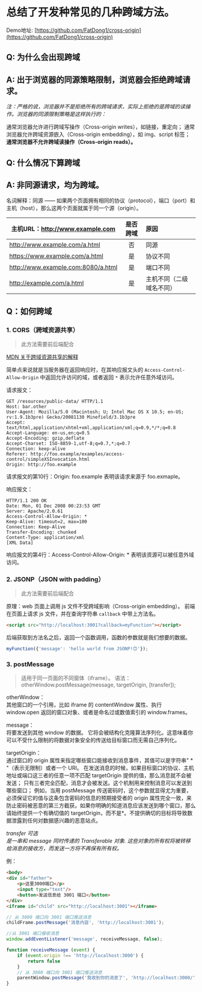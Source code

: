 
# 总结了开发种常见的几种跨域方法。

Demo地址: [https://github.com/FatDong1/cross-origin](https://github.com/FatDong1/cross-origin)


## Q: 为什么会出现跨域

## A: 出于浏览器的同源策略限制，浏览器会拒绝跨域请求。

*注：严格的说，浏览器并不是拒绝所有的跨域请求，实际上拒绝的是跨域的读操作。浏览器的同源限制策略是这样执行的：*

通常浏览器允许进行跨域写操作（Cross-origin writes），如链接，重定向；
通常浏览器允许跨域资源嵌入（Cross-origin embedding），如 img、script 标签；
**通常浏览器不允许跨域读操作（Cross-origin reads）。**

## Q: 什么情况下算跨域

## A: 非同源请求，均为跨域。
名词解释：同源 —— 如果两个页面拥有相同的协议（protocol），端口（port）和主机（host），那么这两个页面就属于同一个源（origin）。

|主机URL：http://www.example.com   | 是否跨域 |  原因                  |
|--------------------------------|:--------:|:-----------------------|
|http://www.example.com/a.html     |否        | 同源                   |
|https://www.example.com/a.html    |是        | 协议不同               |
|http://www.example.com:8080/a.html|是        | 端口不同               |
|http://example.com/a.html         |是        | 主机不同（二级域名不同）|


## Q：如何跨域

### 1. CORS（跨域资源共享）

> 此方法需要前后端配合

[MDN 关于跨域资源共享的解释](https://developer.mozilla.org/zh-CN/docs/Web/HTTP/Access_control_CORS)

简单点来说就是当服务器在返回响应时，在其响应报文头的 `Access-Control-Allow-Origin` 中返回允许访问的域，或者返回 `*` 表示允许任意外域访问。

请求报文：
```
GET /resources/public-data/ HTTP/1.1
Host: bar.other
User-Agent: Mozilla/5.0 (Macintosh; U; Intel Mac OS X 10.5; en-US; rv:1.9.1b3pre) Gecko/20081130 Minefield/3.1b3pre
Accept: text/html,application/xhtml+xml,application/xml;q=0.9,*/*;q=0.8
Accept-Language: en-us,en;q=0.5
Accept-Encoding: gzip,deflate
Accept-Charset: ISO-8859-1,utf-8;q=0.7,*;q=0.7
Connection: keep-alive
Referer: http://foo.example/examples/access-control/simpleXSInvocation.html
Origin: http://foo.example
```
请求报文的第10行：Origin: foo.example 表明该请求来源于 foo.exmaple。

响应报文：
```
HTTP/1.1 200 OK
Date: Mon, 01 Dec 2008 00:23:53 GMT
Server: Apache/2.0.61 
Access-Control-Allow-Origin: *
Keep-Alive: timeout=2, max=100
Connection: Keep-Alive
Transfer-Encoding: chunked
Content-Type: application/xml
[XML Data]
```
响应报文的第4行：Access-Control-Allow-Origin: * 表明该资源可以被任意外域访问。

### 2. JSONP（JSON with padding）

> 此方法需要前后端配合

原理：web 页面上调用 js 文件不受跨域影响（Cross-origin embedding）。
前端在页面上请求 js 文件，并在查询字符串 `callback` 中带上方法名。

```html
<script src="http://localhost:3001?callback=myFunction"></script>
```
后端获取到方法名之后，返回一个函数调用，函数的参数就是我们想要的数据。
```javascript
myFunction({'message': 'hello world from JSONP!🙃'});
```

### 3. postMessage

> 适用于同一页面的不同窗体（iframe）。
> 语法：otherWindow.postMessage(message, targetOrigin, [transfer]);

otherWindow：  
其他窗口的一个引用，比如 iframe 的 contentWindow 属性、执行 window.open 返回的窗口对象、或者是命名过或数值索引的 window.frames。

message：  
将要发送到其他 window 的数据。
它将会被结构化克隆算法序列化。这意味着你可以不受什么限制的将数据对象安全的传送给目标窗口而无需自己序列化。

targetOrigin：  
通过窗口的 origin 属性来指定哪些窗口能接收到消息事件，其值可以是字符串" * "（表示无限制）或者一个 URI。
在发送消息的时候，如果目标窗口的协议、主机地址或端口这三者的任意一项不匹配 targetOrigin 提供的值，那么消息就不会被发送；
只有三者完全匹配，消息才会被发送。这个机制用来控制消息可以发送到哪些窗口；
例如，当用 postMessage 传送密码时，这个参数就显得尤为重要，必须保证它的值与这条包含密码的信息的预期接受者的 origin 属性完全一致，来防止密码被恶意的第三方截获。如果你明确的知道消息应该发送到哪个窗口，那么请始终提供一个有确切值的 targetOrigin，而不是*。不提供确切的目标将导致数据泄露到任何对数据感兴趣的恶意站点。

*transfer 可选*  
*是一串和 message 同时传递的 Transferable 对象. 这些对象的所有权将被转移给消息的接收方，而发送一方将不再保有所有权。*

例：

```html
<body>
<div id="father">
    <p>这里3000端口</p>
    <input type="text"/>
    <button>发送信息给 3001 端口</button>
</div>
<iframe id="child" src="http://localhost:3001"></iframe>
```


```javascript
// 从 3000 端口向 3001 端口推送消息
childFrame.postMessage('消息内容', 'http://localhost:3001');
```

```javascript
//从 3001 端口接收消息
window.addEventListener('message', receiveMessage, false);

function receiveMessage (event) {
    if (event.origin !== 'http://localhost:3000') {
        return false
    }
    // 从 3000 端口向 3001 端口推送消息
    parentWindow.postMessage('我收到你的消息了', 'http://localhost:3000/');
}
```